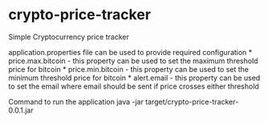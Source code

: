 # crypto-price-tracker
Simple Cryptocurrency price tracker

application.properties file can be used to provide required configuration
    * price.max.bitcoin - this property can be used to set the maximum threshold price for bitcoin 
    * price.min.bitcoin - this property can be used to set the minimum threshold price for bitcoin
    * alert.email - this property can be used to set the email where email should be sent if price crosses either threshold

Command to run the application
    java -jar target/crypto-price-tracker-0.0.1.jar